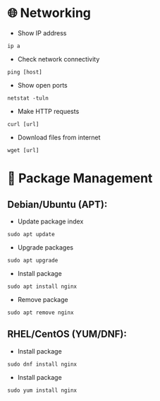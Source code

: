 # 🌐 Networking
- Show IP address
```
ip a
```
- Check network connectivity
```
ping [host]
```
- Show open ports
```
netstat -tuln
```
- Make HTTP requests
```
curl [url]
```
- Download files from internet
```
wget [url]
```

# 🔧 Package Management
## Debian/Ubuntu (APT):
- Update package index
```
sudo apt update
```
- Upgrade packages
```
sudo apt upgrade
```
- Install package
```
sudo apt install nginx
```
- Remove package
```
sudo apt remove nginx
```
## RHEL/CentOS (YUM/DNF):
- Install package
```
sudo dnf install nginx
```
- Install package
```
sudo yum install nginx
```

